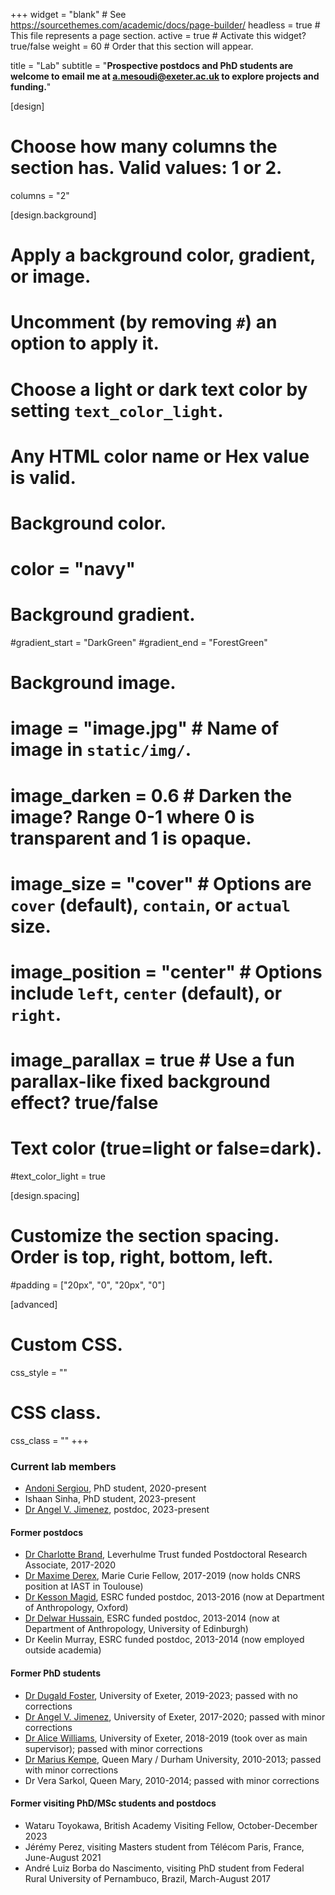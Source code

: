 +++
widget = "blank"  # See https://sourcethemes.com/academic/docs/page-builder/
headless = true  # This file represents a page section.
active = true  # Activate this widget? true/false
weight = 60  # Order that this section will appear.

title = "Lab"
subtitle = "**Prospective postdocs and PhD students are welcome to email me at <a.mesoudi@exeter.ac.uk> to explore projects and funding.**"

[design]
  # Choose how many columns the section has. Valid values: 1 or 2.
  columns = "2"

[design.background]
  # Apply a background color, gradient, or image.
  #   Uncomment (by removing `#`) an option to apply it.
  #   Choose a light or dark text color by setting `text_color_light`.
  #   Any HTML color name or Hex value is valid.

  # Background color.
  # color = "navy"
  
  # Background gradient.
  #gradient_start = "DarkGreen"
  #gradient_end = "ForestGreen"
  
  # Background image.
  # image = "image.jpg"  # Name of image in `static/img/`.
  # image_darken = 0.6  # Darken the image? Range 0-1 where 0 is transparent and 1 is opaque.
  # image_size = "cover"  #  Options are `cover` (default), `contain`, or `actual` size.
  # image_position = "center"  # Options include `left`, `center` (default), or `right`.
  # image_parallax = true  # Use a fun parallax-like fixed background effect? true/false
  
  # Text color (true=light or false=dark).
  #text_color_light = true

[design.spacing]
  # Customize the section spacing. Order is top, right, bottom, left.
  #padding = ["20px", "0", "20px", "0"]

[advanced]
 # Custom CSS. 
 css_style = ""
 
 # CSS class.
 css_class = ""
+++

### Current lab members

* [Andoni Sergiou](http://andonisergiou.com/), PhD student, 2020-present
* Ishaan Sinha, PhD student, 2023-present
* [Dr Angel V. Jimenez](https://angelvjimenez.com/), postdoc, 2023-present

#### Former postdocs

* [Dr Charlotte Brand](https://lottybrand.wordpress.com/), Leverhulme Trust funded Postdoctoral Research Associate, 2017-2020 
* [Dr Maxime Derex](https://maximederex.weebly.com/), Marie Curie Fellow, 2017-2019 (now holds CNRS position at IAST in Toulouse)
* [Dr Kesson Magid](https://www.anthro.ox.ac.uk/people/dr-kesson-magid), ESRC funded postdoc, 2013-2016 (now at Department of Anthropology, Oxford)
* [Dr Delwar Hussain](http://www.sps.ed.ac.uk/staff/social_anthropology/delwar_hussain), ESRC funded postdoc, 2013-2014 (now at Department of Anthropology, University of Edinburgh)
* Dr Keelin Murray, ESRC funded postdoc, 2013-2014 (now employed outside academia)

#### Former PhD students

* [Dr Dugald Foster](https://biosciences.exeter.ac.uk/staff/profile/index.php?web_id=Dugald_Foster), University of Exeter, 2019-2023; passed with no corrections
* [Dr Angel V. Jimenez](https://angelvjimenez.com/), University of Exeter, 2017-2020; passed with minor corrections
* [Dr Alice Williams](https://alicejeanwilliams.wordpress.com/), University of Exeter, 2018-2019 (took over as main supervisor); passed with minor corrections
* [Dr Marius Kempe](https://www.sjc.edu/academic-programs/faculty/annapolis), Queen Mary / Durham University, 2010-2013; passed with minor corrections
* Dr Vera Sarkol, Queen Mary, 2010-2014; passed with minor corrections

#### Former visiting PhD/MSc students and postdocs

* Wataru Toyokawa, British Academy Visiting Fellow, October-December 2023
* Jérémy Perez, visiting Masters student from Télécom Paris, France, June-August 2021
* André Luiz Borba do Nascimento, visiting PhD student from Federal Rural University of Pernambuco, Brazil, March-August 2017
